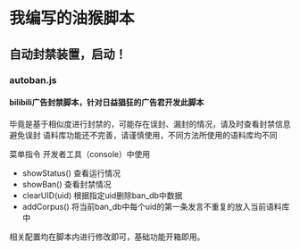 # 我编写的油猴脚本

## 自动封禁装置，启动！
### autoban.js

#### bilibili广告封禁脚本，针对日益猖狂的广告君开发此脚本
毕竟是基于相似度进行封禁的，可能存在误封、漏封的情况，请及时查看封禁信息避免误封
语料库功能还不完善，请谨慎使用，不同方法所使用的语料库均不同

菜单指令 开发者工具（console）中使用

- showStatus()  查看运行情况
- showBan()     查看封禁情况
- clearUID(uid)  根据指定uid删除ban_db中数据
- addCorpus()   将当前ban_db中每个uid的第一条发言不重复的放入当前语料库中

相关配置均在脚本内进行修改即可，基础功能开箱即用。
